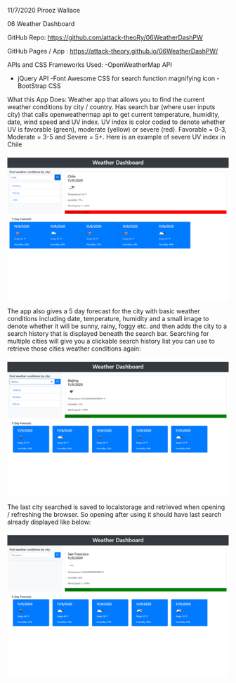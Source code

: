 11/7/2020
Pirooz Wallace

06 Weather Dashboard

GitHub Repo: https://github.com/attack-theoRy/06WeatherDashPW

GitHub Pages / App : https://attack-theory.github.io/06WeatherDashPW/

APIs and CSS Frameworks Used: 
-OpenWeatherMap API
- jQuery API
-Font Awesome CSS for search function magnifying icon
-BootStrap CSS

What this App Does:
Weather app that allows you to find the current weather conditions by city / country. Has search bar (where user inputs city) that calls openweathermap api to get current temperature, humidity, date, wind speed and UV index. UV index is color coded to denote whether UV is favorable (green), moderate (yellow) or severe (red). Favorable = 0-3, Moderate = 3-5 and Severe = 5+. Here is an example of severe UV index in Chile

<img src='Assets\SampleScreen1.png' alt='Chile Weather... get it?'>

 The app also gives a 5 day forecast for the city with basic weather conditions including date, temperature, humidity and a small image to denote whether it will be sunny, rainy, foggy etc. and then adds the city to a search history that is displayed beneath the search bar. Searching for multiple cities will give you a clickable search history list you can use to retrieve those cities weather conditions again:

 <img src='Assets\SampleScreen3.png'  alt='I guess this means the sun looks like a dirt stain right about now?'>  
 
 The last city searched is saved to localstorage and retrieved when opening / refreshing the browser. So opening after using it should have last search already displayed like below:
 
 <img src='Assets\SampleScreen2.png'  alt='SF always cloudy'>  
   
   


